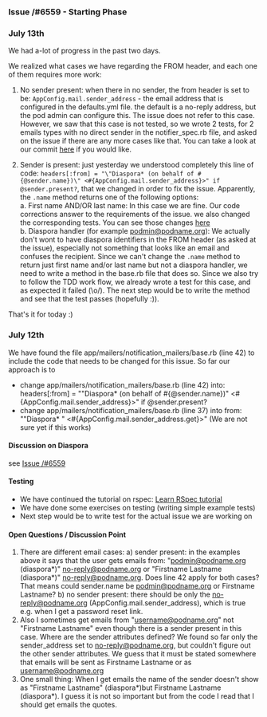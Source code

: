 ### Issue /#6559 - Starting Phase ###

### July 13th ###

We had a-lot of progress in the past two days.

We realized what cases we have regarding the FROM header, and each one of them requires more work:

1. No sender present: when there in no sender, the from header is set to be: `AppConfig.mail.sender_address` -  the email address that is configured in the defaults.yml file. the default is a no-reply address, but the pod admin can configure this. The issue does not refer to this case. However, we saw that this case is not tested, so we wrote 2 tests, for 2 emails types with no direct sender in the notifier_spec.rb file, and asked on the issue if there are any more cases like that. You can take a look at our commit [here](https://github.com/codebearsteam/diaspora/pull/1/commits/2381602269b2fdcaf115cd760a74d9a6ac422419) if you would like.

2. Sender is present: just yesterday we understood completely this line of code: `headers[:from] = "\"Diaspora* (on behalf of #{@sender.name})\" <#{AppConfig.mail.sender_address}>" if @sender.present?`, that we changed in order to fix the issue. Apparently, the `.name` method returns one of the following options:   
      a. First name AND/OR last name: In this case we are fine. Our code corrections answer to the requirements of the issue. we also changed the corresponding tests. You can see those changes [here](https://github.com/codebearsteam/diaspora/pull/1/commits/c5426e79328ed9bfc1e99c69afae5728065b30f5)   
      b. Diaspora handler (for example podmin@podname.org): We actually don't wont to have diaspora identifiers in the FROM header (as asked at the issue), especially not something that looks like an email and confuses the recipient. Since we can't change the `.name` method to return just first name and/or last name but not a diaspora handler, we need to write a method in the base.rb file that does so. Since we also try to follow the TDD work flow, we already wrote a test for this case, and as expected it failed (\o/). The next step would be to write the method and see that the test passes (hopefully :)).  

That's it for today :)

### July 12th ###

We have found the file app/mailers/notification_mailers/base.rb (line 42) to include the code that needs to be changed for this issue.
So far our approach is to

* change app/mailers/notification_mailers/base.rb (line 42) into: headers[:from] = "\"Diaspora* (on behalf of #{@sender.name})\" <#{AppConfig.mail.sender_address}>" if @sender.present?
* change app/mailers/notification_mailers/base.rb (line 37) into from: "\"Diaspora* \" <#{AppConfig.mail.sender_address.get}>" (We are not sure yet if this works)

#### Discussion on Diaspora ####
see [Issue /#6559](https://github.com/diaspora/diaspora/issues/6559)

#### Testing ####
* We have continued the tutorial on rspec: [Learn RSpec tutorial](https://www.tutorialspoint.com/rspec/rspec_introduction.htm)
* We have done some exercises on testing (writing simple example tests)
* Next step would be to write test for the actual issue we are working on

#### Open Questions / Discussion Point ####

1. There are different email cases:
a) sender present: in the examples above it says that the user gets emails from: "podmin@podname.org (diaspora*)" <no-reply@podname.org> or "Firstname Lastname (diaspora*)" <no-reply@podname.org>. Does line 42 apply for both cases? That means could sender.name be podmin@podname.org or Firstname Lastname?
b) no sender present: there should be only the no-reply@podname.org (AppConfig.mail.sender_address), which is true e.g. when I get a password reset link.
2. Also I sometimes get emails from "username@podname.org" not "Firstname Lastname" even though there is a sender present in this case. Where are the sender attributes defined? We found so far only the sender_address set to no-reply@podname.org, but couldn't figure out the other sender attributes. We guess that it must be stated somewhere that emails will be sent as Firstname Lastname or as username@podname.org
3. One small thing: When I get emails the name of the sender doesn't show as "Firstname Lastname" (diaspora*)but Firstname Lastname (diaspora*). I guess it is not so important but from the code I read that I should get emails the quotes.
